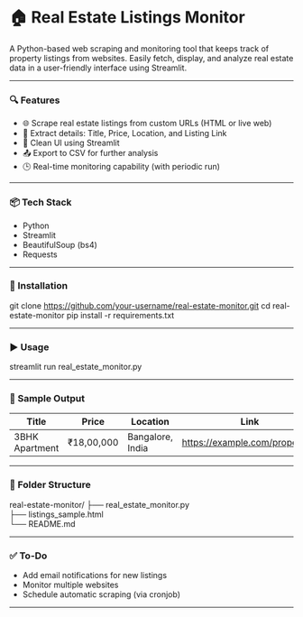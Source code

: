# 🏠 Real Estate Listings Monitor

A Python-based web scraping and monitoring tool that keeps track of property listings from websites. Easily fetch, display, and analyze real estate data in a user-friendly interface using Streamlit.

---

### 🔍 Features

- 🌐 Scrape real estate listings from custom URLs (HTML or live web)
- 🧾 Extract details: Title, Price, Location, and Listing Link
- 🧼 Clean UI using Streamlit
- 📤 Export to CSV for further analysis
- 🕒 Real-time monitoring capability (with periodic run)

---

### 📦 Tech Stack

- Python
- Streamlit
- BeautifulSoup (bs4)
- Requests

---

### 🚀 Installation

git clone https://github.com/your-username/real-estate-monitor.git cd real-estate-monitor 
pip install -r requirements.txt


---

### ▶️ Usage

streamlit run real_estate_monitor.py


---

### 🧪 Sample Output

| Title           | Price        | Location         | Link                            |
|----------------|--------------|------------------|---------------------------------|
| 3BHK Apartment | ₹18,00,000   | Bangalore, India | https://example.com/property/1 |

---

### 📁 Folder Structure

real-estate-monitor/
├── real_estate_monitor.py  
├── listings_sample.html  
└── README.md

---

### ✅ To-Do

- Add email notifications for new listings  
- Monitor multiple websites  
- Schedule automatic scraping (via cronjob)

---

